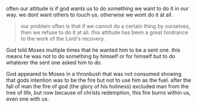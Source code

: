 often our attitude is if god wants us to do something we want to do it in our way.
we dont want others to touch us. otherwise we wont do it at all.

> our problem often is that if we cannot do a certain thing by ourselves, then we refuse to do it at all. this attitude has been a great hindrance to the work of the Lord's recovery.

God told Moses multiple times that he wanted him to be a sent one. this means he was not to do something by himself or for himself but to do whatever the sent one asked him to do.

God appeared to Moses in a thronbush that was not consumed showing that gods intention was to be the fire but not to use him as the fuel. after the fall of man the fire of god (the glory of his holiness) excluded man from the tree of life, but now because of christs redemption, this fire burns within us, even one with us.
